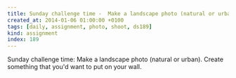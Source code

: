 ```yaml
---
title: Sunday challenge time -  Make a landscape photo (natural or urban). Create something that you'd want to put on your wall.
created_at: 2014-01-06 01:00:00 +0100
tags: [daily, assignment, photo, shoot, ds189]
kind: assignment
index: 189
---
```


Sunday challenge time: Make a landscape photo (natural or urban). Create something that you'd want to put on your wall.
